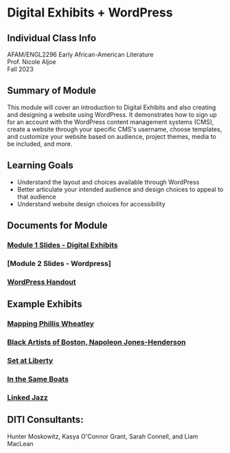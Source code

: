 # Digital Exhibits + WordPress 


## Individual Class Info
AFAM/ENGL2296 Early African-American Literature
<br>
Prof. Nicole Aljoe
<br>
Fall 2023

## Summary of Module
This module will cover an introduction to Digital Exhibits and also creating and designing a website using WordPress. It demonstrates how to sign up for an account with the WordPress content management systems (CMS), create a website through your specific CMS's username, choose templates, and customize your website based on audience, project themes, media to be included, and more. 

## Learning Goals
+ Understand the layout and choices available through WordPress
+ Better articulate your intended audience and design choices to appeal to that audience
+ Understand website design choices for accessibility

## Documents for Module

### [Module 1 Slides - Digital Exhibits](https://github.com/NULabNortheastern/digitalassignmentshowcase/blob/main/website-building/fa23-aljoe-afam_engl2296-wordpress-digitalexhibits/Aljoe%20Intro%20to%20Digital%20Exhibitions.pdf)
### [Module 2 Slides - Wordpress]
### [WordPress Handout](https://github.com/NULabNortheastern/digitalassignmentshowcase/blob/master/handouts/website-building/Handout-WordPress.pdf)

## Example Exhibits
### [Mapping Phillis Wheatley](https://uploads.knightlab.com/storymapjs/23a49c89af0a440fc4a6ab49a471c9a2/wheatley-peters-journey/index.html)
### [Black Artists of Boston, Napoleon Jones-Henderson](https://blackartistsofboston.org/artists/napoleon-jones-henderson/)
### [Set at Liberty](https://express.adobe.com/page/eLxVbaIbhFbIE/)
### [In the Same Boats](https://sameboats.org/#/trajectories)
### [Linked Jazz](https://linkedjazz.org/network/)



## DITI Consultants:
Hunter Moskowitz, Kasya O'Connor Grant, Sarah Connell, and Liam MacLean

